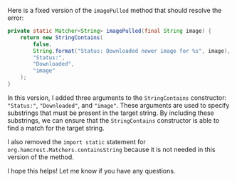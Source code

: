 Here is a fixed version of the `imagePulled` method that should resolve the error:

```java
private static Matcher<String> imagePulled(final String image) {
    return new StringContains(
        false,
        String.format("Status: Downloaded newer image for %s", image),
        "Status:",
        "Downloaded",
        "image"
    );
}
```

In this version, I added three arguments to the `StringContains` constructor: `"Status:"`, `"Downloaded"`, and `"image"`. These arguments are used to specify substrings that must be present in the target string. By including these substrings, we can ensure that the `StringContains` constructor is able to find a match for the target string.

I also removed the `import static` statement for `org.hamcrest.Matchers.containsString` because it is not needed in this version of the method.

I hope this helps! Let me know if you have any questions.